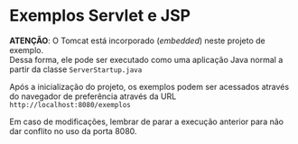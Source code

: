 # Exemplos Servlet e JSP

**ATENÇÃO**: O Tomcat está incorporado (*embedded*) neste projeto de exemplo.<br>
Dessa forma, ele pode ser executado como uma aplicação Java normal a partir da classe `ServerStartup.java`

Após a inicialização do projeto, os exemplos podem ser acessados através do navegador de preferência através da URL `http://localhost:8080/exemplos`

Em caso de modificações, lembrar de parar a execução anterior para não dar conflito no uso da porta 8080.
